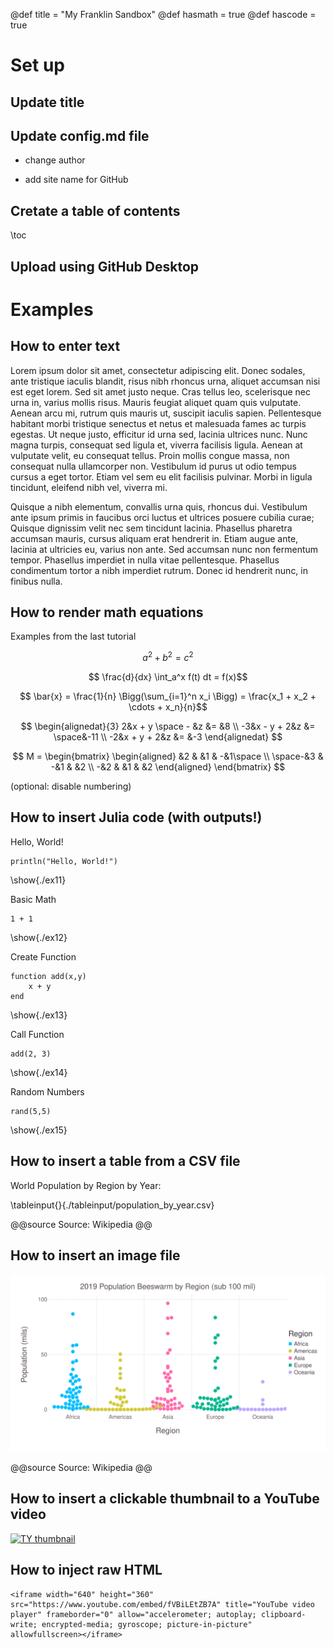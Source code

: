 @def title = "My Franklin Sandbox"
@def hasmath = true
@def hascode = true

# Set up

## Update title

## Update config.md file

* change author

* add site name for GitHub

## Cretate a table of contents

\toc

## Upload using GitHub Desktop

# Examples

## How to enter text

 Lorem ipsum dolor sit amet, consectetur adipiscing elit. Donec sodales, ante tristique iaculis blandit, risus nibh rhoncus urna, aliquet accumsan nisi est eget lorem. Sed sit amet justo neque. Cras tellus leo, scelerisque nec urna in, varius mollis risus. Mauris feugiat aliquet quam quis vulputate. Aenean arcu mi, rutrum quis mauris ut, suscipit iaculis sapien. Pellentesque habitant morbi tristique senectus et netus et malesuada fames ac turpis egestas. Ut neque justo, efficitur id urna sed, lacinia ultrices nunc. Nunc magna turpis, consequat sed ligula et, viverra facilisis ligula. Aenean at vulputate velit, eu consequat tellus. Proin mollis congue massa, non consequat nulla ullamcorper non. Vestibulum id purus ut odio tempus cursus a eget tortor. Etiam vel sem eu elit facilisis pulvinar. Morbi in ligula tincidunt, eleifend nibh vel, viverra mi.

Quisque a nibh elementum, convallis urna quis, rhoncus dui. Vestibulum ante ipsum primis in faucibus orci luctus et ultrices posuere cubilia curae; Quisque dignissim velit nec sem tincidunt lacinia. Phasellus pharetra accumsan mauris, cursus aliquam erat hendrerit in. Etiam augue ante, lacinia at ultricies eu, varius non ante. Sed accumsan nunc non fermentum tempor. Phasellus imperdiet in nulla vitae pellentesque. Phasellus condimentum tortor a nibh imperdiet rutrum. Donec id hendrerit nunc, in finibus nulla. 

## How to render math equations

Examples from the last tutorial

$$ a^2 + b^2 = c^2 $$

$$ \frac{d}{dx} \int_a^x f(t) dt = f(x)$$

$$ \bar{x} = \frac{1}{n} \Bigg(\sum_{i=1}^n x_i \Bigg) = \frac{x_1 + x_2 + \cdots + x_n}{n}$$

$$
    \begin{alignedat}{3}
        2&x + y \space - &z &= &8 \\
        -3&x - y + 2&z &= \space&-11 \\
        -2&x + y + 2&z &= &-3
    \end{alignedat}
$$

$$
 M = 
    \begin{bmatrix}
        \begin{aligned}
            &2 & &1 & -&1\space \\
            \space-&3 & -&1 & &2 \\
            -&2 & &1 & &2 
        \end{aligned}
    \end{bmatrix}
$$

(optional: disable numbering)

## How to insert Julia code (with outputs!)

Hello, World!

```julia:./ex11
println("Hello, World!")
```

\show{./ex11}

Basic Math

```julia:./ex12
1 + 1
```

\show{./ex12}

Create Function

```julia:./ex13
function add(x,y)
    x + y
end
```

\show{./ex13}

Call Function

```julia:./ex14
add(2, 3)
```

\show{./ex14}

Random Numbers

```julia:./ex15
rand(5,5)
``` 

\show{./ex15}

## How to insert a table from a CSV file

World Population by Region by Year:

\tableinput{}{./tableinput/population_by_year.csv}

@@source
Source: Wikipedia
@@

## How to insert an image file

![beeswarm plot of population by region](/assets/p_beeswarm_region.svg)

@@source
Source: Wikipedia
@@

## How to insert a clickable thumbnail to a YouTube video
[![TY thumbnail](https://img.youtube.com/vi/fVBiLEtZB7A/0.jpg)](https://youtu.be/fVBiLEtZB7A)

## How to inject raw HTML
~~~
<iframe width="640" height="360" src="https://www.youtube.com/embed/fVBiLEtZB7A" title="YouTube video player" frameborder="0" allow="accelerometer; autoplay; clipboard-write; encrypted-media; gyroscope; picture-in-picture" allowfullscreen></iframe>
~~~


<!-- # Franklin syntax sandbox

This page is meant as a sandbox for Franklin Syntax so that you can quickly practice or experience things.

## Sandbox

Write whatever you want here to practice Franklin Syntax:

```julia:./ex1
using LinearAlgebra, Random
Random.seed!(135)
a, b = randn(50), randn(50)
println(dot(a, b))
println(sum(ai * bi for (ai, bi) ∈ zip(a, b)))
```

\output{./ex1}

(yet another example that floating point arithmetics can be complicated).

$$ \forall x \in \R:\quad \scal{x, x} \ge 0 $$

\newcommand{\E}{\mathbb E}

Surely some people remember the ordering, but I always forget:

$$ \varphi(\E[X]) \le \E[\varphi(X)] $$

for $\varphi$ convex.
 -->